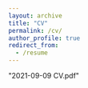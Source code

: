 ```yaml
---
layout: archive
title: "CV"
permalink: /cv/
author_profile: true
redirect_from:
  - /resume
---
```


"2021-09-09 CV.pdf"